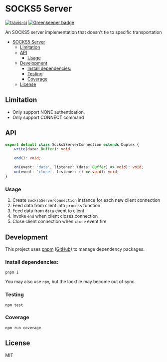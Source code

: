 # SOCKS5 Server

[![travis-ci](https://travis-ci.org/yume-chan/socks5-server.svg?branch=master)](https://travis-ci.org/yume-chan/socks5-server)
[![Greenkeeper badge](https://badges.greenkeeper.io/yume-chan/socks5-server.svg)](https://greenkeeper.io/)

An SOCKS5 server implementation that doesn't tie to specific transportation

- [SOCKS5 Server](#SOCKS5-Server)
  - [Limitation](#Limitation)
  - [API](#API)
    - [Usage](#Usage)
  - [Development](#Development)
    - [Install dependencies:](#Install-dependencies)
    - [Testing](#Testing)
    - [Coverage](#Coverage)
  - [License](#License)

## Limitation

* Only support NONE authentication.
* Only support CONNECT command

## API

``` ts
export default class Socks5ServerConnection extends Duplex {
    write(data: Buffer): void;

    end(): void;

    on(event: 'data', listener: (data: Buffer) => void): void;
    on(event: 'close', listener: () => void): void;
}
```

### Usage

1. Create `Socks5ServerConnection` instance for each new client connection
2. Feed data from client into `process` function
3. Feed data from `data` event to client
4. Invoke `end` when client closes connection
5. Close client connection when `close` event fire

## Development

This project uses [pnpm](https://pnpm.js.org/) ([GitHub](https://github.com/pnpm/pnpm)) to manage dependency packages.

### Install dependencies:

``` shell
pnpm i
```

You may also use `npm`, but the lockfile may become out of sync.

### Testing

``` shell
npm test
```

### Coverage

``` shell
npm run coverage
```

## License

MIT
